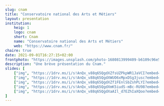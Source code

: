 ```yaml
---
slug: cnam
title: "Conservatoire national des Arts et Métiers"
layout: presentation
institution:
    heig: 1
    logo: cnam
    short: Cnam
    name: "Conservatoire national des Arts et Métiers"
    web: "https://www.cnam.fr/"
chaire: true
date: 2021-09-01T16:27:15+02:00
frontphoto: "https://images.unsplash.com/photo-1680813999409-b6109c96e554?q=80&w=600"
description: "Une brève présentation du Cnam."
slides: [
    ["img", "https://1drv.ms/i/s!AnQx_v88q65QgdXZfsUZPkpWR1JaVCI?embed=1"],
    ["img", "https://1drv.ms/i/s!AnQx_v88q65QgdXWUO6xMpxDSg3jusc?embed=1"],
    ["img", "https://1drv.ms/i/s!AnQx_v88q65QgdXZf1FEnlSbZshPLYI?embed=1"],
    ["img", "https://1drv.ms/i/s!AnQx_v88q65QgdXmK5iudS-mBc-RU98?embed=1"],
    ["img", "https://1drv.ms/i/s!AnQx_v88q65QgdXaAIl_d7EZhIaXQoo?embed=1"]
]
---
```

&nbsp;